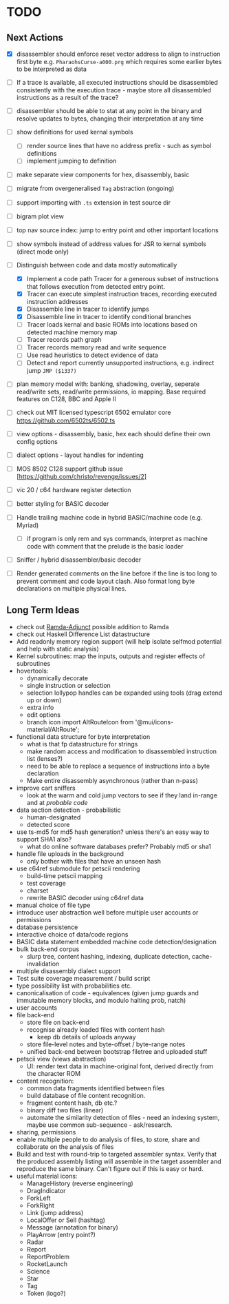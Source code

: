 # TODO

## Next Actions

* [x] disassembler should enforce reset vector address to align to instruction first byte
      e.g. `PharaohsCurse-a000.prg` which requires some earlier bytes to be interpreted
      as data
* [ ] If a trace is available, all executed instructions should be disassembled consistently
  with the execution trace - maybe store all disassembled instructions as a result of the trace?
* [ ] disassembler should be able to stat at any point in the binary and resolve updates
  to bytes, changing their interpretation at any time
* [ ] show definitions for used kernal symbols
  * [ ] render source lines that have no address prefix - such as symbol definitions
  * [ ] implement jumping to definition
* [ ] make separate view components for hex, disassembly, basic
* [ ] migrate from overgeneralised `Tag` abstraction (ongoing)
* [ ] support importing with `.ts` extension in test source dir
* [ ] bigram plot view
* [ ] top nav source index: jump to entry point and other important locations
* [ ] show symbols instead of address values for JSR to kernal symbols (direct mode only)
* [ ] Distinguish between code and data mostly automatically
  * [x] Implement a code path Tracer for a generous subset of instructions that follows
        execution from detected entry point. 
  * [x] Tracer can execute simplest instruction traces, recording executed instruction addresses
  * [x] Disassemble line in tracer to identify jumps
  * [x] Disassemble line in tracer to identify conditional branches
  * [ ] Tracer loads kernal and basic ROMs into locations based on detected machine memory map
  * [ ] Tracer records path graph
  * [ ] Tracer records memory read and write sequence
  * [ ] Use read heuristics to detect evidence of data 
  * [ ] Detect and report currently unsupported instructions, e.g. indirect jump `JMP ($1337)`
* [ ] plan memory model with: banking, shadowing, overlay, seperate read/write sets,
  read/write permissions, io mapping. Base required features on C128, BBC and Apple II
* [ ] check out MIT licensed typescript 6502 emulator core https://github.com/6502ts/6502.ts 
* [ ] view options - disassembly, basic, hex each should define their own config options
* [ ] dialect options - layout handles for indenting
* [ ] MOS 8502 C128 support github issue [https://github.com/christo/revenge/issues/2]
* [ ] vic 20 / c64 hardware register detection
* [ ] better styling for BASIC decoder
* [ ] Handle trailing machine code in hybrid BASIC/machine code (e.g. Myriad)
  * [ ] if program is only rem and sys commands, interpret as machine code with comment that
        the prelude is the basic loader
* [ ] Sniffer / hybrid disassembler/basic decoder
* [ ] Render generated comments on the line before if the line is too long to prevent comment and 
      code layout clash. Also format long byte declarations on multiple physical lines.


## Long Term Ideas

* check out [Ramda-Adjunct](https://char0n.github.io/ramda-adjunct/4.0.0/) possible addition to
  Ramda
* check out Haskell Difference List datastructure
* Add readonly memory region support (will help isolate selfmod potential and help with static analysis)
* Kernel subroutines: map the inputs, outputs and register effects of subroutines
* hovertools:
  * dynamically decorate
  * single instruction or selection
  * selection lollypop handles can be expanded using tools (drag extend up or down)
  * extra info
  * edit options
  * branch icon import AltRouteIcon from '@mui/icons-material/AltRoute';
* functional data structure for byte interpretation
  * what is that fp datastructure for strings
  * make random access and modification to disassembled instruction list (lenses?)
  * need to be able to replace a sequence of instructions into a byte declaration
  * Make entire disassembly asynchronous (rather than n-pass)
* improve cart sniffers
  * look at the warm and cold jump vectors to see if they land in-range and at _probable code_
* data section detection - probabilistic
  * human-designated
  * detected score
* use ts-md5 for md5 hash generation? unless there's an easy way to support SHA1 also?
  * what do online software databases prefer? Probably md5 or sha1
* handle file uploads in the background
  * only bother with files that have an unseen hash
* use c64ref submodule for petscii rendering
  * build-time petscii mapping
  * test coverage
  * charset
  * rewrite BASIC decoder using c64ref data
* manual choice of file type
* introduce user abstraction well before multiple user accounts or permissions
* database persistence
* interactive choice of data/code regions
* BASIC data statement embedded machine code detection/designation
* bulk back-end corpus
  * slurp tree, content hashing, indexing, duplicate detection, cache-invalidation
* multiple disassembly dialect support
* Test suite coverage measurement / build script
* type possibility list with probabilities etc.
* canonicalisation of code - equivalences (given jump guards and immutable memory blocks, and modulo halting prob,
  natch)
* user accounts
* file back-end
  * store file on back-end
  * recognise already loaded files with content hash
    * keep db details of uploads anyway
  * store file-level notes and byte-offset / byte-range notes
  * unified back-end between bootstrap filetree and uploaded stuff
* petscii view (views abstraction)
  * UI: render text data in machine-original font, derived directly from the character ROM
* content recognition:
  * common data fragments identified between files
  * build database of file content recognition.
  * fragment content hash, db etc.?
  * binary diff two files (linear)
  * automate the similarity detection of files - need an indexing system, maybe use common sub-sequence - ask/research.
* sharing, permissions
* enable multiple people to do analysis of files, to store, share and collaborate on the analysis of files
* Build and test with round-trip to targeted assembler syntax. Verify that the produced assembly listing will
  assemble in the target assembler and reproduce the same binary. Can't figure out if this is easy or hard.
* useful material icons:
  * ManageHistory (reverse engineering)
  * DragIndicator
  * ForkLeft
  * ForkRight
  * Link (jump address)
  * LocalOffer or Sell (hashtag)
  * Message (annotation for binary)
  * PlayArrow (entry point?)
  * Radar
  * Report
  * ReportProblem
  * RocketLaunch
  * Science
  * Star
  * Tag
  * Token (logo?)
